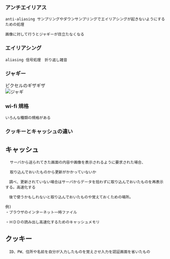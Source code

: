 ### アンチエイリアス

	anti-aliasing サンプリングやダウンサンプリングでエイリアシングが起きないようにするための処理  

	画像に対して行うとジャギーが目立たなくなる  

### エイリアシング
	
	aliasing 信号処理　折り返し雑音 


### ジャギー

ピクセルのギザギザ  
![ジャギ](https://ondemanga.jp/images/aa.gif)
	

### wi-fi 規格

	いろんな種類の規格がある  

### クッキーとキャッシュの違い

## キャッシュ

	  サーバから送られてきた画面の内容や画像を表示されるように要求された場合、　　
	  
	  取り込んでおいたものから更新がかかっていないか  

	　調べ、更新されていない場合はサーバからデータを拾わずに取り込んでおいたものを再表示する。高速化する  

	　後で使うかもしれないと取り込んでおいたものや覚えておくための場所。

	例)
	・ブラウザのインターネット一時ファイル  

	・ＨＤＤの読み出し高速化するためのキャッシュメモリ  

## クッキー

	　ID、PW、住所や名前を自分が入力したものを覚えさせ入力を認証画面を省いたもの  
　
　
　
